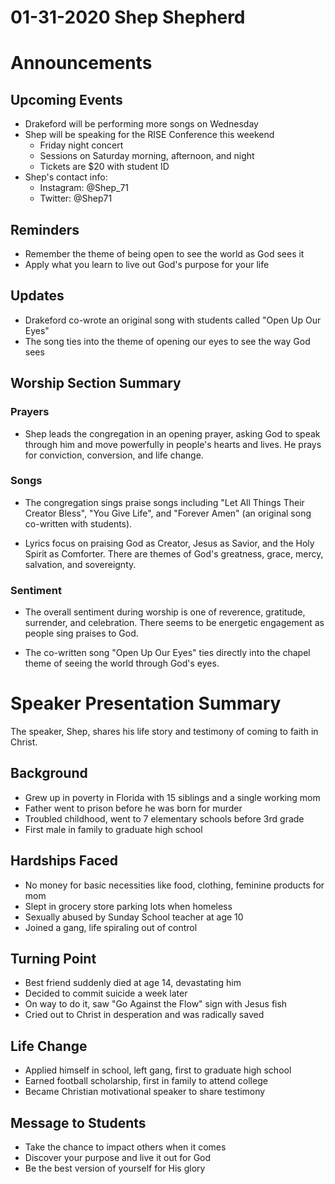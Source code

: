 # 01-31-2020 Shep Shepherd



# Announcements

## Upcoming Events

- Drakeford will be performing more songs on Wednesday
- Shep will be speaking for the RISE Conference this weekend 
  - Friday night concert
  - Sessions on Saturday morning, afternoon, and night
  - Tickets are $20 with student ID
- Shep's contact info:
  - Instagram: @Shep_71
  - Twitter: @Shep71

## Reminders

- Remember the theme of being open to see the world as God sees it
- Apply what you learn to live out God's purpose for your life

## Updates

- Drakeford co-wrote an original song with students called "Open Up Our Eyes" 
- The song ties into the theme of opening our eyes to see the way God sees


## Worship Section Summary

### Prayers

- Shep leads the congregation in an opening prayer, asking God to speak through him and move powerfully in people's hearts and lives. He prays for conviction, conversion, and life change.

### Songs 

- The congregation sings praise songs including "Let All Things Their Creator Bless", "You Give Life", and "Forever Amen" (an original song co-written with students).

- Lyrics focus on praising God as Creator, Jesus as Savior, and the Holy Spirit as Comforter. There are themes of God's greatness, grace, mercy, salvation, and sovereignty.

### Sentiment

- The overall sentiment during worship is one of reverence, gratitude, surrender, and celebration. There seems to be energetic engagement as people sing praises to God.

- The co-written song "Open Up Our Eyes" ties directly into the chapel theme of seeing the world through God's eyes.


# Speaker Presentation Summary

The speaker, Shep, shares his life story and testimony of coming to faith in Christ. 

## Background

- Grew up in poverty in Florida with 15 siblings and a single working mom
- Father went to prison before he was born for murder
- Troubled childhood, went to 7 elementary schools before 3rd grade
- First male in family to graduate high school

## Hardships Faced

- No money for basic necessities like food, clothing, feminine products for mom
- Slept in grocery store parking lots when homeless
- Sexually abused by Sunday School teacher at age 10
- Joined a gang, life spiraling out of control

## Turning Point

- Best friend suddenly died at age 14, devastating him
- Decided to commit suicide a week later
- On way to do it, saw "Go Against the Flow" sign with Jesus fish
- Cried out to Christ in desperation and was radically saved 

## Life Change

- Applied himself in school, left gang, first to graduate high school
- Earned football scholarship, first in family to attend college
- Became Christian motivational speaker to share testimony

## Message to Students 

- Take the chance to impact others when it comes
- Discover your purpose and live it out for God
- Be the best version of yourself for His glory